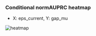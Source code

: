 ### Conditional normAUPRC heatmap

- X: eps_current, Y: gap_mu

![heatmap](/home/elicer/project_0814_2/results/20250818-012944/holdout/conditional_heatmap_eps_current_vs_gap_mu.png)
